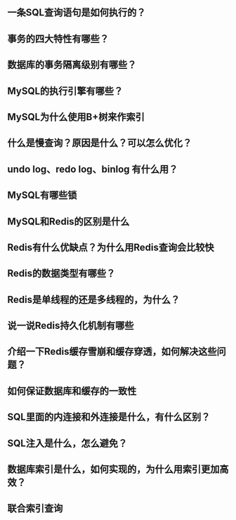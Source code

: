 ## 一条SQL查询语句是如何执行的？

## 事务的四大特性有哪些？

## 数据库的事务隔离级别有哪些？

## MySQL的执行引擎有哪些？

## MySQL为什么使用B+树来作索引

## 什么是慢查询？原因是什么？可以怎么优化？

## undo log、redo log、binlog 有什么用？

## MySQL有哪些锁

## MySQL和Redis的区别是什么

## Redis有什么优缺点？为什么用Redis查询会比较快

## Redis的数据类型有哪些？

## Redis是单线程的还是多线程的，为什么？

## 说一说Redis持久化机制有哪些

## 介绍一下Redis缓存雪崩和缓存穿透，如何解决这些问题？

## 如何保证数据库和缓存的一致性

## SQL里面的内连接和外连接是什么，有什么区别？

## SQL注入是什么，怎么避免？

## 数据库索引是什么，如何实现的，为什么用索引更加高效？

## 联合索引查询
